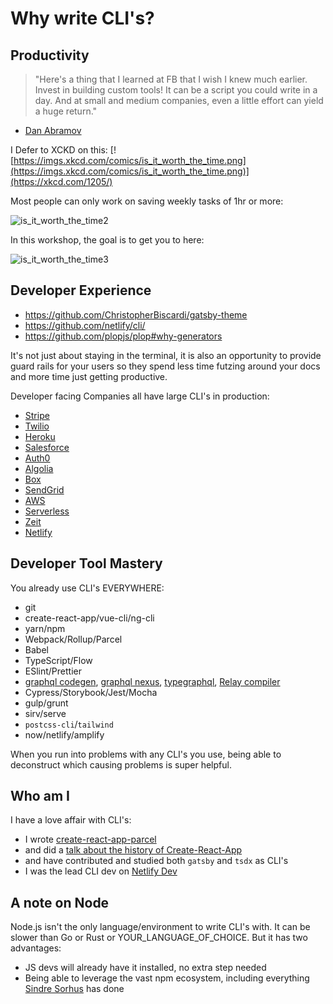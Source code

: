 # Why write CLI's?

## Productivity

> "Here's a thing that I learned at FB that I wish I knew much earlier. Invest in building custom tools! It can be a script you could write in a day. And at small and medium companies, even a little effort can yield a huge return."
- [Dan Abramov](https://twitter.com/dan_abramov/status/1140259247680315393)


I Defer to XCKD on this:
[![https://imgs.xkcd.com/comics/is_it_worth_the_time.png](https://imgs.xkcd.com/comics/is_it_worth_the_time.png)](https://xkcd.com/1205/)

Most people can only work on saving weekly tasks of 1hr or more:

![is_it_worth_the_time2](https://user-images.githubusercontent.com/6764957/69046347-aff68500-0a33-11ea-9203-a40a0ac63a10.png)

In this workshop, the goal is to get you to here:

![is_it_worth_the_time3](https://user-images.githubusercontent.com/6764957/69046351-b258df00-0a33-11ea-8a6b-fbcf45f83881.png)

## Developer Experience

- https://github.com/ChristopherBiscardi/gatsby-theme
- https://github.com/netlify/cli/
- https://github.com/plopjs/plop#why-generators

It's not just about staying in the terminal, it is also an opportunity to provide guard rails for your users so they spend less time futzing around your docs and more time just getting productive.

Developer facing Companies all have large CLI's in production:

- [Stripe](https://stripe.com/en-sg/blog/stripe-cli)
- [Twilio](https://www.twilio.com/blog/announcing-beta-twilio-cli)
- [Heroku](https://devcenter.heroku.com/articles/heroku-cli)
- [Salesforce](https://developer.salesforce.com/tools/sfdxcli)
- [Auth0](https://auth0.com/docs/extensions/deploy-cli)
- [Algolia](https://github.com/algolia/algolia-cli)
- [Box](https://developer.box.com/en/guides/tooling/sdks/cli/)
- [SendGrid](https://github.com/sendgrid/sendgrid-cli)
- [AWS](https://aws.amazon.com/cli/)
- [Serverless](https://serverless.com/cli/)
- [Zeit](https://zeit.co/download)
- [Netlify](https://www.netlify.com/products/dev/?utm_source=workshop&utm_medium=swyxcli&utm_campaign=devex)

## Developer Tool Mastery

You already use CLI's EVERYWHERE:

- git
- create-react-app/vue-cli/ng-cli
- yarn/npm
- Webpack/Rollup/Parcel
- Babel
- TypeScript/Flow
- ESlint/Prettier
- [graphql codegen](https://graphql-code-generator.com/), [graphql nexus](https://nexus.js.org/), [typegraphql](https://typegraphql.ml/docs/installation.html), [Relay compiler](https://github.com/facebook/relay/tree/master/packages/relay-compiler)
- Cypress/Storybook/Jest/Mocha
- gulp/grunt
- sirv/serve
- `postcss-cli`/`tailwind`
- now/netlify/amplify

When you run into problems with any CLI's you use, being able to deconstruct which causing problems is super helpful.

## Who am I

I have a love affair with CLI's:

- I wrote [create-react-app-parcel](https://www.npmjs.com/package/create-react-app-parcel)
- and did a [talk about the history of Create-React-App](https://www.youtube.com/watch?v=Et571vTAtT8)
- and have contributed and studied both `gatsby` and `tsdx` as CLI's
- I was the lead CLI dev on [Netlify Dev](https://news.ycombinator.com/item?id=19615546)

## A note on Node

Node.js isn't the only language/environment to write CLI's with. It can be slower than Go or Rust or YOUR_LANGUAGE_OF_CHOICE. But it has two advantages:

- JS devs will already have it installed, no extra step needed
- Being able to leverage the vast npm ecosystem, including everything [Sindre Sorhus](https://github.com/sindresorhus/) has done

